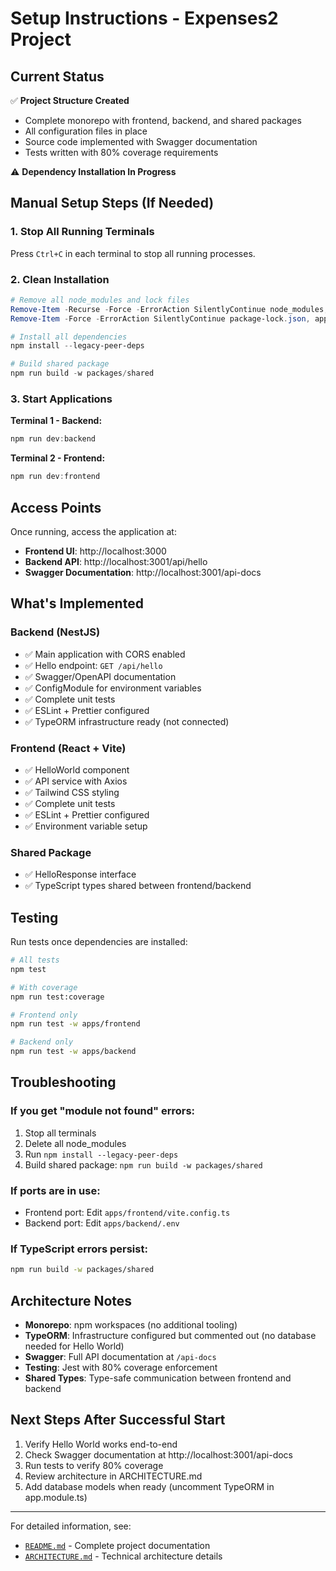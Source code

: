# Setup Instructions - Expenses2 Project

## Current Status

✅ **Project Structure Created**
- Complete monorepo with frontend, backend, and shared packages
- All configuration files in place
- Source code implemented with Swagger documentation
- Tests written with 80% coverage requirements

⚠️ **Dependency Installation In Progress**

## Manual Setup Steps (If Needed)

### 1. Stop All Running Terminals
Press `Ctrl+C` in each terminal to stop all running processes.

### 2. Clean Installation

```powershell
# Remove all node_modules and lock files
Remove-Item -Recurse -Force -ErrorAction SilentlyContinue node_modules, apps/backend/node_modules, apps/frontend/node_modules, packages/shared/node_modules
Remove-Item -Force -ErrorAction SilentlyContinue package-lock.json, apps/*/package-lock.json, packages/*/package-lock.json

# Install all dependencies
npm install --legacy-peer-deps

# Build shared package
npm run build -w packages/shared
```

### 3. Start Applications

**Terminal 1 - Backend:**
```powershell
npm run dev:backend
```

**Terminal 2 - Frontend:**
```powershell
npm run dev:frontend
```

## Access Points

Once running, access the application at:

- **Frontend UI**: http://localhost:3000
- **Backend API**: http://localhost:3001/api/hello
- **Swagger Documentation**: http://localhost:3001/api-docs

## What's Implemented

### Backend (NestJS)
- ✅ Main application with CORS enabled
- ✅ Hello endpoint: `GET /api/hello`
- ✅ Swagger/OpenAPI documentation
- ✅ ConfigModule for environment variables
- ✅ Complete unit tests
- ✅ ESLint + Prettier configured
- ✅ TypeORM infrastructure ready (not connected)

### Frontend (React + Vite)
- ✅ HelloWorld component
- ✅ API service with Axios
- ✅ Tailwind CSS styling
- ✅ Complete unit tests
- ✅ ESLint + Prettier configured
- ✅ Environment variable setup

### Shared Package
- ✅ HelloResponse interface
- ✅ TypeScript types shared between frontend/backend

## Testing

Run tests once dependencies are installed:

```bash
# All tests
npm test

# With coverage
npm run test:coverage

# Frontend only
npm run test -w apps/frontend

# Backend only
npm run test -w apps/backend
```

## Troubleshooting

### If you get "module not found" errors:
1. Stop all terminals
2. Delete all node_modules
3. Run `npm install --legacy-peer-deps`
4. Build shared package: `npm run build -w packages/shared`

### If ports are in use:
- Frontend port: Edit `apps/frontend/vite.config.ts`
- Backend port: Edit `apps/backend/.env`

### If TypeScript errors persist:
```bash
npm run build -w packages/shared
```

## Architecture Notes

- **Monorepo**: npm workspaces (no additional tooling)
- **TypeORM**: Infrastructure configured but commented out (no database needed for Hello World)
- **Swagger**: Full API documentation at `/api-docs`
- **Testing**: Jest with 80% coverage enforcement
- **Shared Types**: Type-safe communication between frontend and backend

## Next Steps After Successful Start

1. Verify Hello World works end-to-end
2. Check Swagger documentation at http://localhost:3001/api-docs
3. Run tests to verify 80% coverage
4. Review architecture in ARCHITECTURE.md
5. Add database models when ready (uncomment TypeORM in app.module.ts)

---

For detailed information, see:
- [`README.md`](README.md) - Complete project documentation
- [`ARCHITECTURE.md`](ARCHITECTURE.md) - Technical architecture details